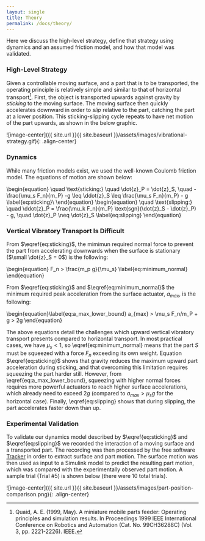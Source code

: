 ```yaml
---
layout: single
title: Theory
permalink: /docs/theory/
---
```


Here we discuss the high-level strategy, define that strategy using dynamics and an assumed friction model, and how that model was validated.

### High-Level Strategy
Given a controllable moving surface, and a part that is to be transported, the operating principle is relatively simple and similar to that of horizontal transport[^1]. First, the object is transported upwards against gravity by _sticking_ to the moving surface. The moving surface then quickly accelerates downward in order to _slip_ relative to the part, catching the part at a lower position. This sticking-slipping cycle repeats to have net motion of the part upwards, as shown in the below graphic.

![image-center]({{ site.url }}{{ site.baseurl }}/assets/images/vibrational-strategy.gif){: .align-center}

[^1]: Quaid, A. E. (1999, May). A miniature mobile parts feeder: Operating principles and simulation results. In Proceedings 1999 IEEE International Conference on Robotics and Automation (Cat. No. 99CH36288C) (Vol. 3, pp. 2221-2226). IEEE.

### Dynamics
While many friction models exist, we used the well-known Coulomb friction model. The equations of motion are shown below:

\begin{equation}
\quad \text{sticking:} \quad \dot{z}_P = \dot{z}_S, \quad -\frac{\mu_s F_n}{m_P} -g \leq \ddot{z}_S \leq \frac{\mu_s F_n}{m_P} - g \label{eq:sticking}\\
\end{equation}
\begin{equation}
\quad \text{slipping:} \quad \ddot{z}_P = \frac{\mu_k F_n}{m_P} \text{sgn}(\dot{z}_S - \dot{z}_P) - g, \quad \dot{z}_P \neq \dot{z}_S \label{eq:slipping}
\end{equation}

### Vertical Vibratory Transport Is Difficult

From $\eqref{eq:sticking}$, the mimimun required normal force to prevent the part from accelerating downwards when the surface is stationary ($\small \dot{z}_S = 0$) is the following:

\begin{equation}
F_n > \frac{m_p g}{\mu_s} \label{eq:minimum_normal}
\end{equation}

From $\eqref{eq:sticking}$ and $\eqref{eq:minimum_normal}$ the minimum required peak acceleration from the surface actuator, $a_{max}$, is the following:

\begin{equation}\label{eq:a_max_lower_bound}
    a_{max} > \mu_s F_n/m_P + g > 2g
\end{equation}

The above equations detail the challenges which upward vertical vibratory transport presents compared to horizontal transport. In most practical cases, we have $\mu_s < 1$, so \eqref{eq:minimum_normal} means that the part $S$ must be squeezed with a force $F_n$ exceeding its own weight. Equation $\eqref{eq:sticking}$ shows that gravity reduces the maximum upward part acceleration during sticking, and that overcoming this limitation requires squeezing the part harder still. However, from \eqref{eq:a_max_lower_bound}, squeezing with higher normal forces requires more powerful actuators to reach higher surface accelerations, which already need to exceed $2g$ (compared to $a_{max} > \mu_s g$ for the horizontal case). Finally, \eqref{eq:slipping} shows that during slipping, the part accelerates faster down than up.

### Experimental Validation

To validate our dynamics model described by $\eqref{eq:sticking}$ and $\eqref{eq:slipping}$ we recorded the interaction of a moving surface and a transported part. The recording was then processed by the free software [Tracker](https://opensourcephysics.github.io/tracker-website/) in order to extract surface and part motion. The surface motion was then used as input to a Simulink model to predict the resulting part motion, which was compared with the experimentally observed part motion. A sample trial (Trial #5) is shown below (there were 10 total trials).

![image-center]({{ site.url }}{{ site.baseurl }}/assets/images/part-position-comparison.png){: .align-center}